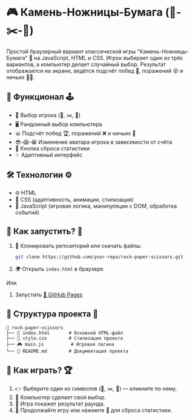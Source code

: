 # 🎮 Камень-Ножницы-Бумага (🗿-✂️-📃)

Простой браузерный вариант классической игры "Камень-Ножницы-Бумага" 🎲 на JavaScript, HTML и CSS. Игрок выбирает один из трёх вариантов, а компьютер делает случайный выбор. Результат отображается на экране, ведётся подсчёт побед 🏅, поражений 😵 и ничьих 🤷‍♂️.

## 🚀 Функционал 🕹️

- 🎯 Выбор игрока (🗿, ✂️, 📃)
- 🖥️ Рандомный выбор компьютера
- 📊 Подсчёт побед 🏆, поражений ❌ и ничьих 🤝
- 😎-😱-😁 Изменение аватара игрока в зависимости от счёта
- 🔄 Кнопка сброса статистики
- ✨ Адаптивный интерфейс

## 🛠️ Технологии ⚙️

- 🌐 HTML
- 🎨 CSS (адаптивность, анимации, стилизация)
- 📜 JavaScript (игровая логика, манипуляции с DOM, обработка событий)

## 📜 Как запустить? 🚀

1. 🔽 Клонировать репозиторий или скачать файлы.
   ```sh
   git clone https://github.com/your-repo/rock-paper-scissors.git
   ```
2. 🌍 Открыть `index.html` в браузере.

Или

1. Запустить [🔗 GitHub Pages](https://teragigabyte.github.io/Rock-paper-scissors-js/)

## 📂 Структура проекта 📁

```
📂 rock-paper-scissors
├── 📄 index.html       # Основной HTML-файл
├── 🎨 style.css        # Стилизация проекта
├── 🎮 main.js          # Игровая логика
└── 📜 README.md        # Документация проекта
```

## 🎲 Как играть? 🏆

1. 👉 Выберите один из символов (🗿, ✂️, 📃) — кликните по нему.
2. 🤖 Компьютер сделает свой выбор.
3. 📢 Игра покажет результат раунда.
4. 🔄 Продолжайте игру или нажмите 🔄 для сброса статистики.
